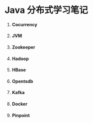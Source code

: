 # Java 分布式学习笔记

1. #### Cocurrency
2. #### JVM
3. #### Zookeeper
4. #### Hadoop
5. #### HBase
6. #### Opentsdb
7. #### Kafka
8. #### Docker
9. #### Pinpoint



